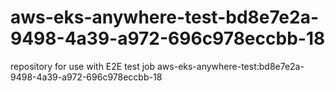 # aws-eks-anywhere-test-bd8e7e2a-9498-4a39-a972-696c978eccbb-18
repository for use with E2E test job aws-eks-anywhere-test:bd8e7e2a-9498-4a39-a972-696c978eccbb-18

